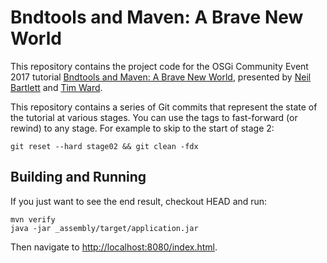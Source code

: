 Bndtools and Maven: A Brave New World
=====================================

This repository contains the project code for the OSGi Community Event 2017 tutorial [Bndtools and Maven: A Brave New World](https://www.eclipsecon.org/europe2017/session/bndtools-and-maven-brave-new-world), presented by [Neil Bartlett](mailto:neil.bartlett@paremus.com) and [Tim Ward](mailto:tim.ward@paremus.com).

This repository contains a series of Git commits that represent the state of the tutorial at various stages. You can use the tags to fast-forward (or rewind) to any stage. For example to skip to the start of stage 2:

    git reset --hard stage02 && git clean -fdx

Building and Running
--------------------

If you just want to see the end result, checkout HEAD and run:

    mvn verify
    java -jar _assembly/target/application.jar

Then navigate to [http://localhost:8080/index.html](http://localhost:8080/index.html).